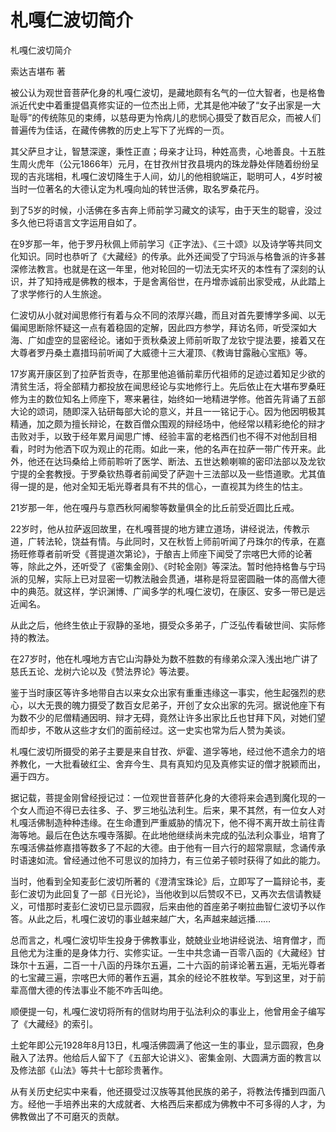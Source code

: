 # 札嘎仁波切简介

札嘎仁波切简介

索达吉堪布 著

被公认为观世音菩萨化身的札嘎仁波切，是藏地颇有名气的一位大智者，也是格鲁派近代史中着重提倡真修实证的一位杰出上师，尤其是他冲破了“女子出家是一大耻辱”的传统陈见的束缚，以慈母更为怜病儿的悲悯心摄受了数百尼众，而被人们普遍传为佳话，在藏传佛教的历史上写下了光辉的一页。

其父萨旦才让，智慧深邃，秉性正直；母亲才让玛，种姓高贵，心地善良。十五胜生周火虎年（公元1866年）元月，在甘孜州甘孜县境内的珠龙静处伴随着纷纷呈现的吉兆瑞相，札嘎仁波切降生于人间，幼儿的他相貌端正，聪明可人，4岁时被当时一位著名的大德认定为札嘎向灿的转世活佛，取名罗桑花丹。

到了5岁的时候，小活佛在多吉奔上师前学习藏文的读写，由于天生的聪睿，没过多久他已将语言文字运用自如了。

在9岁那一年，他于罗丹秋佩上师前学习《正字法》、《三十颂》以及诗学等共同文化知识。同时也恭听了《大藏经》的传承。此外还闻受了宁玛派与格鲁派的许多甚深修法教言。也就是在这一年里，他对轮回的一切法无实坏灭的本性有了深刻的认识，并了知持戒是佛教的根本，于是舍离俗世，在丹增赤诚前出家受戒，从此踏上了求学修行的人生旅途。

仁波切从小就对闻思修行有着与众不同的浓厚兴趣，而且对首先要博学多闻、以无偏闻思断除怀疑这一点有着稳固的定解，因此四方参学，拜访名师，听受深如大海、广如虚空的显密经论。诸如于贡秋桑波上师前听取了龙钦宁提法要，接着又在大尊者罗丹桑土嘉措玛前听闻了大威德十三大灌顶、《教诲甘露融心宝瓶》等。

17岁离开康区到了拉萨哲贡寺，在那里他追循前辈历代祖师的足迹过着知足少欲的清贫生活，将全部精力都投放在闻思经论与实地修行上。先后依止在大堪布罗桑旺修为主的数位知名上师座下，寒来暑往，始终如一地精进学修。他首先背诵了五部大论的颂词，随即深入钻研每部大论的意义，并且一一铭记于心。因为他因明极其精通，加之颇为擅长辩论，在数百僧众围观的辩经场中，他经常以精彩绝伦的辩才击败对手，以致于经年累月闻思广博、经验丰富的老格西们也不得不对他刮目相看，时时为他洒下叹为观止的花雨。如此一来，他的名声在拉萨一带广传开来。此外，他还在达玛桑给上师前聆听了医学、断法、五世达赖喇嘛的密印法部以及龙钦宁提的全套教授。于罗桑钦热尊者前闻受了萨迦十三法部以及一些悟道歌。尤其值得一提的是，他对全知无垢光尊者具有不共的信心，一直视其为终生的怙主。

21岁那一年，他在嘎丹与意西秋阿阇黎等数量俱全的比丘前受近圆比丘戒。

22岁时，他从拉萨返回故里，在札嘎菩提的地方建立道场，讲经说法，传教示道，广转法轮，饶益有情。与此同时，又在秋哲上师前听闻了丹珠尔的传承，在嘉扬旺修尊者前听受《菩提道次第论》，于酿吉上师座下闻受了宗喀巴大师的论著等，除此之外，还听受了《密集金刚》、《时轮金刚》等深法。暂时他持格鲁与宁玛派的见解，实际上已对显密一切教法融会贯通，堪称是将显密圆融一体的高僧大德中的典范。就这样，学识渊博、广闻多学的札嘎仁波切，在康区、安多一带已是远近闻名。

从此之后，他终生依止于寂静的圣地，摄受众多弟子，广泛弘传看破世间、实际修持的教法。

在27岁时，他在札嘎地方吉它山沟静处为数不胜数的有缘弟众深入浅出地广讲了慈氏五论、龙树六论以及《赞法界论》等法要。

鉴于当时康区等许多地带自古以来女众出家有重重违缘这一事实，他生起强烈的悲心，以大无畏的魄力摄受了数百女尼弟子，开创了女众出家的先河。据说他座下有为数不少的尼僧精通因明、辩才无碍，竟然让许多出家比丘也甘拜下风，对她们望而却步，不敢从这些才女们的面前经过。这一史实也常为后人赞为美谈。

札嘎仁波切所摄受的弟子主要是来自甘孜、炉霍、道孚等地，经过他不遗余力的培养教化，一大批看破红尘、舍弃今生、具有真知灼见及真修实证的僧才脱颖而出，遍于四方。

据记载，菩提金刚曾经授记过：一位观世音菩萨化身的大德将来会遇到魔化现的一个女人而迫不得已去往多、子、罗三地弘法利生。后来，果不其然，有一位女人对札嘎活佛制造种种违缘。在生命遭到严重威胁的情况下，他不得不离开故土前往青海等地。最后在色达东嘎寺落脚。在此地他继续尚未完成的弘法利众事业，培育了东嘎活佛益修嘉措等数多了不起的大德。由于他有一目六行的超常禀赋，念诵传承时语速如流。曾经通过他不可思议的加持力，有三位弟子顿时获得了如此的能力。

当时，他看到全知麦彭仁波切所著的《澄清宝珠论》后，立即写了一篇辩论书，麦彭仁波切为此回复了一部《日光论》，当他收到以后赞叹不已，又再次去信请教疑义，可惜那时麦彭仁波切已显示圆寂，后来由他的首座弟子喇拉曲智仁波切予以作答。从此之后，札嘎仁波切的事业越来越广大，名声越来越远播……

总而言之，札嘎仁波切毕生投身于佛教事业，兢兢业业地讲经说法、培育僧才，而且他尤为注重的是身体力行、实修实证。一生中共念诵一百零八函的《大藏经》甘珠尔十五遍，二百一十八函的丹珠尔五遍，二十六函的前译论著五遍，无垢光尊者的七宝藏三遍，宗喀巴大师的著作五遍，其余的经论不胜枚举。写到这里，对于前辈高僧大德的传法事业不能不咋舌叫绝。

顺便提一句，札嘎仁波切将所有的信财均用于弘法利众的事业上，他曾用金子编写了《大藏经》的索引。

土蛇年即公元1928年8月13日，札嘎活佛圆满了他这一生的事业，显示圆寂，色身融入了法界。他给后人留下了《五部大论讲义》、密集金刚、大圆满方面的教言以及修法部《山法》等共十七部珍贵著作。

从有关历史纪实中来看，他还摄受过汉族等其他民族的弟子，将教法传播到四面八方。经他一手培养出来的大成就者、大格西后来都成为佛教中不可多得的人才，为佛教做出了不可磨灭的贡献。

